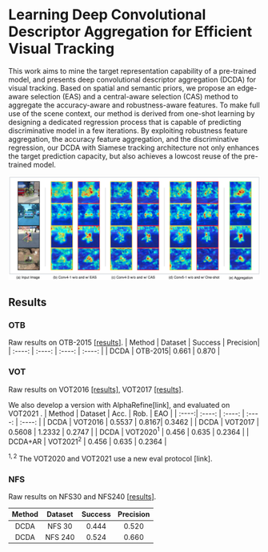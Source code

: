 # Learning Deep Convolutional Descriptor Aggregation for Efficient Visual Tracking
This work aims to mine the target representation capability of a pre-trained model, and presents deep convolutional descriptor aggregation (DCDA) for visual tracking. Based
on spatial and semantic priors, we propose an edge-aware selection (EAS) and a central-aware selection (CAS) method to aggregate the accuracy-aware and robustness-aware features. To make full use of the scene context, our method
is derived from one-shot learning by designing a dedicated regression process that is capable of predicting discriminative model in a few iterations. By exploiting robustness feature aggregation, the accuracy feature aggregation, and the discriminative regression, our DCDA with Siamese tracking architecture not only enhances the target prediction capacity, but also achieves a lowcost reuse of the pre-trained model.
<p align="center">
    <a>
        <img src="Fig_aggregation.jpeg" width="550">
    </a>
</p>

<!-- ## Framework
<p align="center">
    <a>
        <img src="Fig_network.jpeg" width="550">
    </a>
</p> -->

## Results

### OTB
Raw results on OTB-2015 [[results]](raw_results/DCDA_OTB2015.zip).
|  Method | Dataset |  Success  |  Precision|   
|  :----: |  :----: | :----: |  :----: |
|   DCDA  | OTB-2015|   0.661 |  0.870   |

<!-- <p align="center">
    <a>
        <img src="Fig_otb_sp.jpeg" width="350">
    </a>
</p> -->

### VOT
Raw results on VOT2016 [[results]](raw_results/DCDA_VOT2016.zip), VOT2017 [[results]](raw_results/DCDA_VOT2017.zip).

We also develop a version with AlphaRefine[link], and evaluated on VOT2021 .
| Method | Dataset  |  Acc.  |  Rob.   |  EAO   |
|  :----:|  :----:  | :----: |  :----: | :----: |
|  DCDA  | VOT2016  |  0.5537 |  0.8167|  0.3462  |
|  DCDA  | VOT2017  |  0.5608 | 1.2332  |   0.2747   |
|  DCDA  | VOT2020$^1$  |  0.456 |  0.635   |  0.2364  |
|  DCDA+AR  | VOT2021$^2$  |  0.456 |  0.635   |  0.2364  |

$^{1,2}$ The VOT2020 and VOT2021 use a new eval protocol [link].

### NFS
Raw results on NFS30 and NFS240 [[results]](raw_results/DCDA_NFS30_NFS240.zip).

|  Method | Dataset |  Success  |  Precision|   
|  :----: |  :----: | :----: |  :----: |
|   DCDA  | NFS 30|   0.444 |  0.520   |
|   DCDA  | NFS 240|   0.524 |  0.660   |



